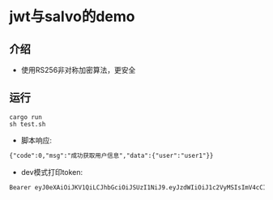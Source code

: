 # jwt与salvo的demo
## 介绍 
- 使用RS256非对称加密算法，更安全

## 运行
```shell
cargo run
sh test.sh
```
- 脚本响应:
```txt
{"code":0,"msg":"成功获取用户信息","data":{"user":"user1"}}
```

- dev模式打印token:
```txt
Bearer eyJ0eXAiOiJKV1QiLCJhbGciOiJSUzI1NiJ9.eyJzdWIiOiJ1c2VyMSIsImV4cCI6MTc0NTg0MzkxMiwiaWF0IjoxNzQ1ODQzOTYzfQ.YOKCzIiadZ3JqgJezUOn6kSN9hwZFdZq2oIKQrvHsg9p5_asPf9Rf9XTl_7QRgepUAdk2-m5bwL750VT6ZZKAWtlkc_bwhqFmhIEk2fqQ3voGqaM2eynoIS5k55I_oolgQup_aohPUa1eCuSoSVTWo6gGqkb7EAKQzQNM-wqDvdSgovyhtZ5s6QGotQVlUvc9jF0DfJdiHDcWarFYbRt7syfVAGKaQXsuvUQfEQkjPztWr7WEGlyib3sI7UVM33OwW6P1a58H7ci3svBCP8XtGQ2ikSwP205aRpdH9WRYwcsMbFllMJyIrCRBB44slJytRVOPS687uyTfhkz1RCP7Q
```
